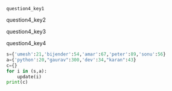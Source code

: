 ```ngMeta
question4_key1
```

question4_key2


question4_key3


question4_key4



```python
s={'umesh':21,'bijender':54,'amar':67,'peter':89,'sonu':56}
a={'python':20,"gaurav":300,'dev':34,"karan":43}
c={}
for i in (s,a):
    update(i)
print(c)
```
